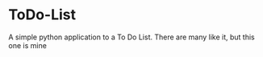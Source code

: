 # ToDo-List
A simple python application to a To Do List. There are many like it, but this one is mine
